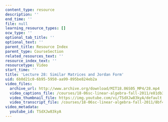 ```yaml
---
content_type: resource
description: ''
end_time: ''
file: null
learning_resource_types: []
ocw_type: ''
optional_tab_title: ''
optional_text: ''
parent_title: Resource Index
parent_type: CourseSection
related_resources_text: ''
resource_index_text: ''
resourcetype: Video
start_time: ''
title: 'Lecture 28: Similar Matrices and Jordan Form'
uid: 6b0d21c0-6b95-5950-aa99-895be824eb2a
video_files:
  archive_url: http://www.archive.org/download/MIT18.06S05_MP4/28.mp4
  video_captions_file: /courses/18-06sc-linear-algebra-fall-2011/e81db3a127065d5ea2ce9419ac77fce9_TSdXJw83kyA.vtt
  video_thumbnail_file: https://img.youtube.com/vi/TSdXJw83kyA/default.jpg
  video_transcript_file: /courses/18-06sc-linear-algebra-fall-2011/8bf47bec44825fe09c0b314bfbd4d84c_TSdXJw83kyA.pdf
video_metadata:
  youtube_id: TSdXJw83kyA
---
```

